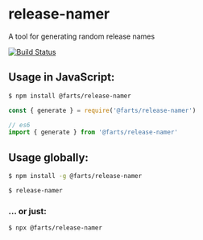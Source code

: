 # release-namer
A tool for generating random release names

[![Build Status](https://travis-ci.com/tadger/release-namer.svg?branch=master)](https://travis-ci.com/tadger/release-namer)

## Usage in JavaScript:

```bash
$ npm install @farts/release-namer
```

```javascript
const { generate } = require('@farts/release-namer')

// es6
import { generate } from '@farts/release-namer'
```

## Usage globally:

```bash
$ npm install -g @farts/release-namer

$ release-namer
```

### ... or just:

```bash
$ npx @farts/release-namer
```
